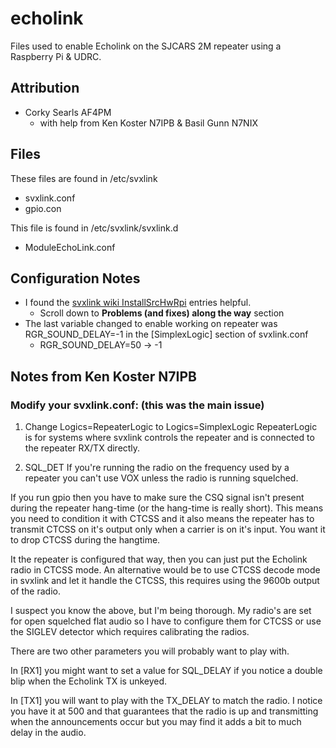 # echolink
Files used to enable Echolink on the SJCARS 2M repeater using a Raspberry Pi & UDRC.

## Attribution

* Corky Searls AF4PM
  * with help from Ken Koster N7IPB & Basil Gunn N7NIX

## Files

These files are found in /etc/svxlink

* svxlink.conf
* gpio.con

This file is found in /etc/svxlink/svxlink.d

* ModuleEchoLink.conf

## Configuration Notes

* I found the [svxlink wiki InstallSrcHwRpi](https://github.com/sm0svx/svxlink/wiki/InstallSrcHwRpi) entries helpful.
  * Scroll down to __Problems (and fixes) along the way__ section
* The last variable changed to enable working on repeater was RGR_SOUND_DELAY=-1 in the [SimplexLogic] section of svxlink.conf
  * RGR_SOUND_DELAY=50 -> -1


## Notes from Ken Koster N7IPB


### Modify your svxlink.conf: (this was the main issue)
1. Change Logics=RepeaterLogic to Logics=SimplexLogic
RepeaterLogic is for systems where svxlink controls the repeater and is
connected to the repeater RX/TX directly.

2. SQL_DET
If you're running the radio on the frequency used by a repeater you can't use
VOX unless the radio is running squelched.

If you run gpio then you have to make sure the CSQ signal isn't present during
the repeater hang-time (or the hang-time is really short).   This means you
need to condition it with CTCSS and it also means the repeater has to transmit
CTCSS on it's output only when a carrier is on it's input.  You want it to
drop CTCSS during the hangtime.

It the repeater is configured that way,  then you can just put the Echolink
radio in CTCSS mode.  An alternative would be to use CTCSS decode mode in
svxlink and let it handle the CTCSS, this requires using the 9600b output of
the radio.

I suspect you know the above,  but I'm being thorough.  My radio's are set for
open squelched flat audio so I have to configure them for CTCSS or use the
SIGLEV detector which requires calibrating the radios.

There are two other parameters you will probably want to play with.

In [RX1] you might want to set a value for SQL_DELAY if you notice a double
blip when the Echolink TX is unkeyed.

In [TX1] you will want to play with the TX_DELAY to match the radio.   I
notice you have it at 500 and that guarantees that the radio is up and
transmitting when the announcements occur but you may find it adds a bit to
much delay in the audio.
